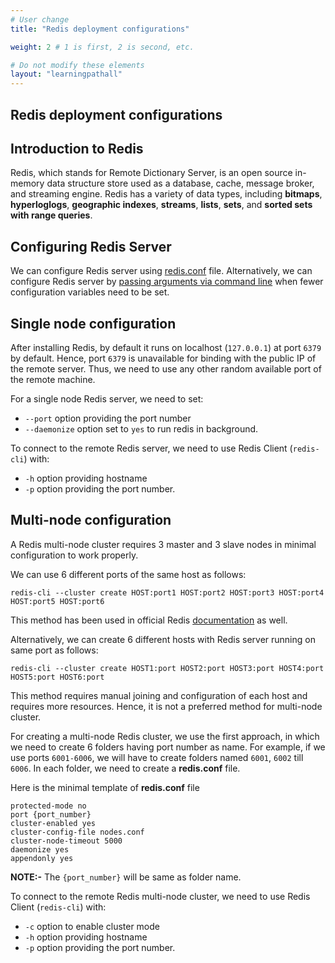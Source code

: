 ```yaml
---
# User change
title: "Redis deployment configurations"

weight: 2 # 1 is first, 2 is second, etc.

# Do not modify these elements
layout: "learningpathall"
---
```


##  Redis deployment configurations

##  Introduction to Redis
Redis, which stands for Remote Dictionary Server, is an open source in-memory data structure store used as a database, cache, message broker, and streaming engine. Redis has a variety of data types, including **bitmaps**, **hyperloglogs**, **geographic indexes**, **streams**, **lists**, **sets**, and **sorted sets with range queries**.

## Configuring Redis Server
We can configure Redis server using [redis.conf](https://redis.io/docs/management/config-file/) file. Alternatively, we can configure Redis server by [passing arguments via command line](https://redis.io/docs/management/config/#passing-arguments-via-the-command-line) when fewer configuration variables need to be set.

## Single node configuration
After installing Redis, by default it runs on localhost (`127.0.0.1`) at port `6379` by default. Hence, port `6379` is unavailable for binding with the public IP of the remote server. Thus, we need to use any other random available port of the remote machine.  

For a single node Redis server, we need to set:
- `--port` option providing the port number 
- `--daemonize` option set to `yes` to run redis in background.  

To connect to the remote Redis server, we need to use Redis Client (`redis-cli`) with:
- `-h` option providing hostname
- `-p` option providing the port number.  

## Multi-node configuration
A Redis multi-node cluster requires 3 master and 3 slave nodes in minimal configuration to work properly.  

We can use 6 different ports of the same host as follows:
```console
redis-cli --cluster create HOST:port1 HOST:port2 HOST:port3 HOST:port4 HOST:port5 HOST:port6
```
This method has been used in official Redis [documentation](https://redis.io/docs/management/scaling/#create-and-use-a-redis-cluster) as well.

Alternatively, we can create 6 different hosts with Redis server running on same port as follows:
```console
redis-cli --cluster create HOST1:port HOST2:port HOST3:port HOST4:port HOST5:port HOST6:port
```
This method requires manual joining and configuration of each host and requires more resources. Hence, it is not a preferred method for multi-node cluster.


For creating a multi-node Redis cluster, we use the first approach, in which we need to create 6 folders having port number as name. For example, if we use ports `6001-6006`, we will have to create folders named `6001`, `6002` till `6006`. In each folder, we need to create a **redis.conf** file.

Here is the minimal template of **redis.conf** file
```console
protected-mode no
port {port_number}
cluster-enabled yes
cluster-config-file nodes.conf
cluster-node-timeout 5000
daemonize yes
appendonly yes
```
**NOTE:-** The `{port_number}` will be same as folder name.  

To connect to the remote Redis multi-node cluster, we need to use Redis Client (`redis-cli`) with:
- `-c` option to enable cluster mode
- `-h` option providing hostname
- `-p` option providing the port number.
